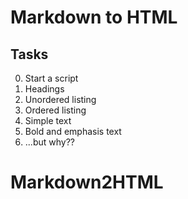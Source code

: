 # Markdown to HTML
## Tasks
0. Start a script
1. Headings
2. Unordered listing
3. Ordered listing
4. Simple text
5. Bold and emphasis text
6. ...but why??
# Markdown2HTML
